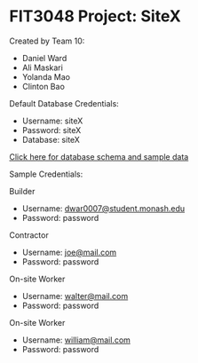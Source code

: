 # FIT3048 Project: SiteX

Created by Team 10:
- Daniel Ward
- Ali Maskari
- Yolanda Mao
- Clinton Bao

Default Database Credentials:
- Username: siteX
- Password: siteX
- Database: siteX

[Click here for database schema and sample data](https://git.infotech.monash.edu/UGIE/ugie-2022/team10/team10-app_fit3048/-/blob/master/sitex_schema.sql)

Sample Credentials:

Builder
- Username: dwar0007@student.monash.edu
- Password: password

Contractor
- Username: joe@mail.com
- Password: password

On-site Worker
- Username: walter@mail.com
- Password: password

On-site Worker
- Username: william@mail.com
- Password: password
